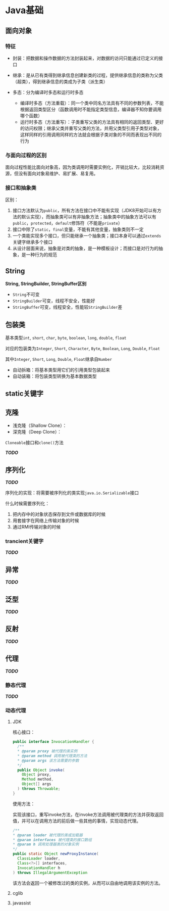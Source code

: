 # Java基础

## 面向对象

### 特征

- 封装：把数据和操作数据的方法封装起来，对数据的访问只能通过已定义的接口
- 继承：是从已有类得到继承信息创建新类的过程，提供继承信息的类称为父类（超类），得到继承信息的类成为子类（派生类）
- 多态：分为编译时多态和运行时多态

  - 编译时多态（方法重载）：同一个类中同名方法具有不同的参数列表，不能根据返回类型区分（函数调用时不能指定类型信息，编译器不知你要调用哪个函数）
  - 运行时多态（方法重写）：子类重写父类的方法具有相同的返回类型、更好的访问权限；继承父类并重写父类的方法，并用父类型引用子类型对象，这样同样的引用调用同样的方法就会根据子类对象的不同而表现出不同的行为

### 与面向过程的区别

面向过程性能比面向对象高，因为类调用时需要实例化，开销比较大，比较消耗资源，但没有面向对象易维护、易扩展、易复用。

### 接口和抽象类

区别：

1. 接口方法默认为`public`，所有方法在接口中不能有实现（JDK8开始可以有方法的默认实现），而抽象类可以有非抽象方法；抽象类中的抽象方法可以有`public`，`protected`，`default`修饰符（不能是`private`）
2. 接口中除了`static`，`final`变量，不能有其他变量，抽象类则不一定
3. 一个类能实现多个接口，但只能继承一个抽象类；接口本身可以通过`extends`关键字继承多个接口
4. 从设计层面来说，抽象是对类的抽象，是一种模板设计；而接口是对行为的抽象，是一种行为的规范

## String

**String, StringBuilder, StringBuffer区别**

- `String`不可变
- `StringBuilder`可变，线程不安全，性能好
- `StringBuffer`可变，线程安全，性能较`StringBuilder`差

## 包装类

基本类型`int`, `short`, `char`, `byte`, `boolean`, `long`, `double`, `float`

对应的包装类为`Integer`, `Short`, `Character`, `Byte`, `Boolean`, `Long`, `Double`, `Float`

其中`Integer`, `Short`, `Long`, `Double`, `Float`继承自`Number`

- 自动拆箱：将基本类型用它们的引用类型包装起来
- 自动装箱：将包装类型转换为基本数据类型

## static关键字

## 克隆

- 浅克隆（Shallow Clone）：
- 深克隆（Deep Clone）：

`Cloneable`接口和`clone()`方法

***TODO***

## 序列化

***TODO***

序列化的实现：将需要被序列化的类实现`java.io.Serializable`接口

什么时候需要序列化：

1. 把内存中的对象状态保存到文件或数据库的时候
2. 用套接字在网络上传输对象的时候
3. 通过RMI传输对象的时候

### trancient关键字

***TODO***

## 异常

***TODO***

## 泛型

***TODO***

## 反射

***TODO***

## 代理

***TODO***

### 静态代理

***TODO***

### 动态代理

1. JDK

    核心接口：

    ```java
    public interface InvocationHandler {
      /**
      * @param proxy 被代理的类实例
      * @param method 调用被代理类的方法
      * @param args 该方法需要的参数
      */
      public Object invoke(
        Object proxy,
        Method method,
        Object[] args
      ) throws Throwable;
    }
    ```

    使用方法：

    实现该接口，重写invoke方法，在invoke方法调用被代理类的方法并获取返回值，并可以在调用方法的前后做一些其他的事情，实现动态代理。

    ```java
    /**
    * @param loader 被代理的类或加载器
    * @param interfaces 被代理类的接口数组
    * @param h 调用处理器类的对象实例
    */
    public static Object newProxyInstance(
      ClassLoader loader,
      Class<?>[] interfaces,
      InvocationHandler h
    ) throws IllegalArgumentException
    ```

    该方法会返回一个被修改过的类的实例，从而可以自由地调用该实例的方法。

2. cglib

3. javassist
